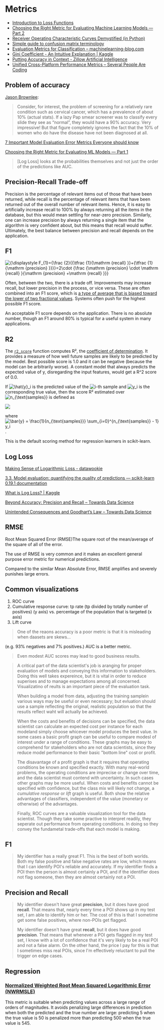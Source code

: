 # Metrics

* [Introduction to Loss Functions](https://blog.algorithmia.com/introduction-to-loss-functions/)
* [Choosing the Right Metric for Evaluating Machine Learning Models — Part 2](https://medium.com/usf-msds/choosing-the-right-metric-for-evaluating-machine-learning-models-part-2-86d5649a5428)
* [Receiver Operating Characteristic Curves Demystified \(in Python\)](https://towardsdatascience.com/receiver-operating-characteristic-curves-demystified-in-python-bd531a4364d0)
* [Simple guide to confusion matrix terminology](https://www.dataschool.io/simple-guide-to-confusion-matrix-terminology/)
* [Evaluation Metrics for Classification – machinelearning-blog.com](https://machinelearning-blog.com/2018/04/03/evaluation-metrics-for-classification/)
* [Gini Coefficient - An Intuitive Explanation \| Kaggle](https://www.kaggle.com/batzner/gini-coefficient-an-intuitive-explanation)
* [Putting Accuracy in Context - Zillow Artificial Intelligence](https://www.zillow.com/data-science/putting-accuracy-context/)
* [Unified Cross-Platform Performance Metrics – Several People Are Coding](https://slack.engineering/unified-cross-platform-performance-metrics-adeb371a8814)



## Problem of accuracy

[Jason Brownlee](https://machinelearningmastery.com/assessing-comparing-classifier-performance-roc-curves-2/):

> Consider, for interest, the problem of screening for a relatively rare condition such as cervical cancer, which has a prevalence of about 10% \(actual stats\). If a lazy Pap smear screener was to classify every slide they see as “normal”, they would have a 90% accuracy. Very impressive! But that figure completely ignores the fact that the 10% of women who do have the disease have not been diagnosed at all.

[7 Important Model Evaluation Error Metrics Everyone should know](https://www.analyticsvidhya.com/blog/2016/02/7-important-model-evaluation-error-metrics/)

[Choosing the Right Metric for Evaluating ML Models — Part 1](https://towardsdatascience.com/choosing-the-right-metric-for-machine-learning-models-part-1-a99d7d7414e4)

> \[Log Loss\] looks at the probabilities themselves and not just the order of the predictions like AUC.



## Precision-Recall Trade-off

Precision is the percentage of relevant items out of those that have been returned, while recall is the percentage of relevant items that have been returned out of the overall number of relevant items. Hence, it is easy to artificially increase recall to 100% by always returning all the items in the database, but this would mean settling for near-zero precision. Similarly, one can increase precision by always returning a single item that the algorithm is very confident about, but this means that recall would suffer. Ultimately, the best balance between precision and recall depends on the application.

## F1

![{\displaystyle F\_{1}={\frac {2}{{\tfrac {1}{\mathrm {recall} }}+{\tfrac {1}{\mathrm {precision} }}}}=2\cdot {\frac {\mathrm {precision} \cdot \mathrm {recall} }{\mathrm {precision} +\mathrm {recall} }}}](https://wikimedia.org/api/rest_v1/media/math/render/svg/5663ca95d471868169c4e4ea57c936f1b6f4a588)

Often, between the two, there is a trade off. Improvements may increase recall, but lower precision in the process, or vice versa. These are often combined into an F1 score, which is [a type of average that is biased toward the lower of two fractional values](https://en.wikipedia.org/wiki/F1_score). Systems often push for the highest possible F1 score.

An acceptable F1 score depends on the application. There is no absolute number, though an F1 around 80% is typical for a useful system in many applications.

## R2

The [`r2_score`](http://scikit-learn.org/stable/modules/generated/sklearn.metrics.r2_score.html#sklearn.metrics.r2_score) function computes R², the [coefficient of determination](https://en.wikipedia.org/wiki/Coefficient_of_determination). It provides a measure of how well future samples are likely to be predicted by the model. Best possible score is 1.0 and it can be negative \(because the model can be arbitrarily worse\). A constant model that always predicts the expected value of y, disregarding the input features, would get a R^2 score of 0.0.

If ![\hat{y}\_i](http://scikit-learn.org/stable/_images/math/112652306646f689de7cf20153b2d70601aec3e1.png) is the predicted value of the ![i](http://scikit-learn.org/stable/_images/math/df0deb143e5ac127f00bd248ee8001ecae572adc.png)-th sample and ![y\_i](http://scikit-learn.org/stable/_images/math/07f6018e00c747406442bb3912e0209766fc9090.png) is the corresponding true value, then the score R² estimated over ![n\_{\text{samples}}](http://scikit-learn.org/stable/_images/math/d733c4bbf4bf946394a40154c6a82f0f936b6e58.png) is defined as 

![](http://scikit-learn.org/stable/_images/math/bdab7d608c772b3e382e2822a73ef557c80fbca2.png)

where ![\bar{y} =  \frac{1}{n\_{\text{samples}}} \sum\_{i=0}^{n\_{\text{samples}} - 1} y\_i](http://scikit-learn.org/stable/_images/math/4b4e8ee0c1363ed7f781ed3a12073cfd169e3f79.png).

This is the default scoring method for regression learners in scikit-learn.



## Log Loss

[Making Sense of Logarithmic Loss - datawookie](https://datawookie.netlify.com/blog/2015/12/making-sense-of-logarithmic-loss/)

[3.3. Model evaluation: quantifying the quality of predictions — scikit-learn 0.19.1 documentation](http://scikit-learn.org/stable/modules/model_evaluation.html#log-loss)

[What is Log Loss? \| Kaggle](https://www.kaggle.com/dansbecker/what-is-log-loss/notebook)



[Beyond Accuracy: Precision and Recall – Towards Data Science](https://towardsdatascience.com/beyond-accuracy-precision-and-recall-3da06bea9f6c)

[Unintended Consequences and Goodhart’s Law – Towards Data Science](https://towardsdatascience.com/unintended-consequences-and-goodharts-law-68d60a94705c)

## RMSE

Root Mean Squared Error \(RMSE\)The square root of the mean/average of the square of all of the error.

The use of RMSE is very common and it makes an excellent general purpose error metric for numerical predictions.

Compared to the similar Mean Absolute Error, RMSE amplifies and severely punishes large errors.



## Common visualizations

1. ROC curve
2. Cumulative response curve: tp rate \(tp divided by totally number of positives\) \(y axis\) vs. percentage of the population that is targeted \(x axis\)
3. Lift curve

> One of the reaons accuracy is a poor metric is that it is misleading when daasets are skews…

\(e.g. 93% negatives and 7% positives.\) AUC is a better metric.

> Even modest AUC scores may lead to good business results.

> A critical part of the data scientist's job is aranging for proper evaluation of models and conveying this information to stakeholders. Doing this well takes expereince, but it is vital in order to reduce superises and to manage expectations among all concerned. Visualizatino of reults is an important piece of the evaluation task.
>
> When building a model from data, adjusting the training samplein various ways may be useful or even necessary; but evluation should use a sample reflecting the original, realistic population so that the resutls reflect waht will actually be achieved.
>
> When the costs and benefits of decisions can be specified, the data scientist can calculate an expected cost per instance for each modeland simply choose whicever model produces the best value. In some cases a basic profit graph can be useful to compare modesl of interest under a range of conditions. These graphs may be easy to comprehend for stakeholders who are not data scientists, since they reduce model performance to their basic "bottom line" cost or profit.
>
> The disavantage of a profit graph is that it requires that operating conditions be known and specified exactly. With many real-world problems, the operating conditions are imprecise or change over time, and the data scientist must contend with uncertainty. In such cases other graphs may be more useful. When costs and benefits cannot be specified with confidence, but the class mix will likely not change, a _cumulative response_ or _lift_ graph is useful. Both show the relative advantages of classifiers, independent of the value \(monetary or otherwise\) of the advantages.
>
> Finally, ROC curves are a valuable visualization tool for the data scientist. Though they take some practive to interpret readily, they seperate out performance from operating conditions. In doing so they convey the fundametal trade-offs that each model is making.



## F1

> My identifier has a really great F1. This is the best of both worlds. Both my false positive and false negative rates are low, which means that I can identify POI's reliable and accurately. If my identifier finds a POI then the person is almost certainly a POI, and if the identifier does not flag someone, then they are almost certainly not a POI.

## Precision and Recall

> My identifier doesn't have great **precision**, but it does have good **recall**. That means that, nearly every time a POI shows up in my test set, I am able to identify him or her. The cost of this is that I sometime get some false positives, where non-POIs get flagged.
>
> My identifier doesn't have great **recall**, but it does have good **precision**. That means that whenever a POI gets flagged in my test set, I know with a lot of confidence that it's very likely to be a real POI and not a false alarm. On the other hand, the price I pay for this is that I sometimes miss real POIs, since I'm effectively reluctant to pull the trigger on edge cases.

## Regression

### [Normalized Weighted Root Mean Squared Logarithmic Error \(NWRMSLE\)](https://www.kaggle.com/c/favorita-grocery-sales-forecasting#evaluation)

This metric is suitable when predicting values across a large range of orders of magnitudes. It avoids penalizing large differences in prediction when both the predicted and the true number are large: predicting 5 when the true value is 50 is penalized more than predicting 500 when the true value is 545.


